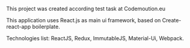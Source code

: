This project was created according test task at Codemoution.eu

This application uses React.js as main ui framework, based on Create-react-app boilerplate.

Technologies list:
ReactJS,
Redux,
ImmutableJS,
Material-Ui,
Webpack.
